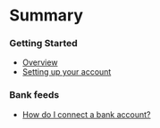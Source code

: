 # Summary

### Getting Started
* [Overview](getting-started/overview.md)
* [Setting up your account](getting-started/setting-up-your-account.md)

### Bank feeds
* [How do I connect a bank account?](bank-feeds/how-do-i-connect-a-bank-account.md)

